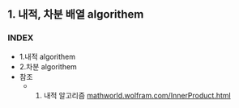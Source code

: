 ## 1. 내적, 차분 배열 algorithem
### INDEX
* 1.내적 algorithem
* 2.차분 algorithem
* 참조
    * 1. 내적 알고리즘 [mathworld.wolfram.com/InnerProduct.html](https://mathworld.wolfram.com/InnerProduct.html)
